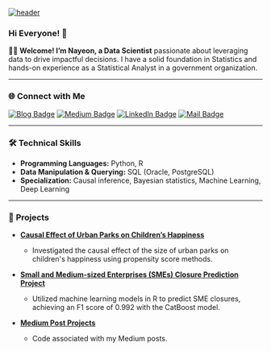 <!-- 
[![header](https://capsule-render.vercel.app/api?type=waving&color=0:00c6ff,100:0072ff&height=300&section=header&text=Hello%20World!%20I'm%20Nayeon&fontSize=60&fontAlignY=40&desc=Passionate%20Data%20Scientist&descAlignY=55&descAlign=70&fontColor=ffffff)](https://github.com/kyechan99/capsule-render/tree/master)

### Hi Everyone! 👋

👩‍💻 **Welcome! I’m Nayeon, a Passionate Data Scientist** with over two years of academic experience in Statistics and more than a year of practical work as a Statistical Analyst in a government organization. I am committed to making the world a better place through data-driven decisions.

📚 **My Expertise Lies in Causal Inference,** where I have conducted quantitative analyses, such as evaluating the causal effect of urban parks on children's happiness. My technical skills include:

- **Programming Languages:** Python, R
- **Data Manipulation & Querying:** SQL - Oracle, PostgreSQL
- **Continuous Learning:** I stay up-to-date with the latest technologies through self-directed learning.

🔎 **I’m Actively Seeking** a full-time position as a Junior Data Scientist or Machine Learning Engineer. I’m eager to join a company that values inclusivity and offers opportunities for growth and development.

---

### 🌐 Connect with Me

[![Blog Badge](https://img.shields.io/badge/Blog-89CFF0?style=flat-square)](https://kwonnayeon.github.io/)
[![Medium Badge](https://img.shields.io/badge/Medium-000000?style=flat-square)](https://medium.com/@nayeonkn0330)
[![LinkedIn Badge](https://img.shields.io/badge/LinkedIn-0077B5?style=flat-square)](https://www.linkedin.com/in/nayeon-kwon-443573192/)
[![Mail Badge](https://img.shields.io/badge/Mail-f2a60c?style=flat-square)](mailto:nayeonkn0330@gmail.com)

---

### 🛠️ Tools & Technologies

[![Top Langs](https://github-readme-stats.vercel.app/api/top-langs/?username=KwonNayeon&layout=compact&hide=jupyter%20notebook,shell,HTML,css&theme=dark)](https://github.com/anuraghazra/github-readme-stats)

---

### ⭐ GitHub Stats

Uncomment the line below to show your GitHub stats
[![Nayeon's GitHub stats](https://github-readme-stats.vercel.app/api?username=KwonNayeon&count_private=true&theme=highcontrast)](https://github.com/anuraghazra/github-readme-stats)

---

**Note:**

- The header image was generated using [capsule-render](https://github.com/kyechan99/capsule-render), an amazing project by [KyeChan99](https://github.com/kyechan99). If you're interested in creating your own custom headers, check out the [repository](https://github.com/kyechan99/capsule-render).
- The `github-readme-stats` is an amazing tool created by [Anurag Hazra](https://github.com/anuraghazra). Make sure to check out the [repository](https://github.com/anuraghazra/github-readme-stats) if you want to add similar stats to your GitHub profile!  -->

[![header](https://capsule-render.vercel.app/api?type=waving&color=0:00c6ff,100:0072ff&height=250&section=header&text=Hello%20World!%20I'm%20Nayeon&fontSize=50&fontAlignY=40&desc=Data%20Scientist&descAlignY=60&descAlign=70&fontColor=ffffff)](https://github.com/kyechan99/capsule-render/tree/master)

### Hi Everyone! 👋

👩‍💻 **Welcome! I’m Nayeon, a Data Scientist** passionate about leveraging data to drive impactful decisions. I have a solid foundation in Statistics and hands-on experience as a Statistical Analyst in a government organization.

---

### 🌐 Connect with Me

[![Blog Badge](https://img.shields.io/badge/Blog-89CFF0?style=flat-square)](https://kwonnayeon.github.io/)
[![Medium Badge](https://img.shields.io/badge/Medium-000000?style=flat-square)](https://medium.com/@nayeonkwonds)
[![LinkedIn Badge](https://img.shields.io/badge/LinkedIn-0077B5?style=flat-square)](https://www.linkedin.com/in/kwonnayeon/)
[![Mail Badge](https://img.shields.io/badge/Mail-f2a60c?style=flat-square)](mailto:nayeon.k.datacareer@gmail.com)

---

### 🛠️ **Technical Skills**

- **Programming Languages:** Python, R
- **Data Manipulation & Querying:** SQL (Oracle, PostgreSQL)
- **Specialization:** Causal inference, Bayesian statistics, Machine Learning, Deep Learning

---

### 🌟 **Projects**

- **[Causal Effect of Urban Parks on Children’s Happiness](https://github.com/KwonNayeon/urban-parks-childrens-happiness)**
  - Investigated the causal effect of the size of urban parks on children's happiness using propensity score methods.

- **[Small and Medium-sized Enterprises (SMEs) Closure Prediction Project](https://github.com/KwonNayeon/numble)**
  - Utilized machine learning models in R to predict SME closures, achieving an F1 score of 0.992 with the CatBoost model.

- **[Medium Post Projects](https://github.com/KwonNayeon/medium-post-projects)**
  - Code associated with my Medium posts.
<!-- 
---

**Note:** The header image was generated using [capsule-render](https://github.com/kyechan99/capsule-render). The GitHub stats are powered by [github-readme-stats](https://github.com/anuraghazra/github-readme-stats).
  -->
